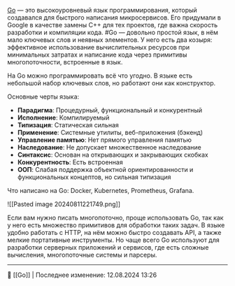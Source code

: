 [Go](https://go.dev/) — это высокоуровневый язык программирования, который создавался для быстрого написания микросервисов. Его придумали в Google в качестве замены С++ для тех проектов, где важна скорость разработки и компиляции кода. #Go — довольно простой язык, в нём мало ключевых слов и неявных элементов. У него есть два козыря: эффективное использование вычислительных ресурсов при минимальных затратах и написание кода через примитивы многопоточности, встроенные в язык.

На Go можно программировать всё что угодно. В языке есть небольшой набор ключевых слов, но работают они как конструктор.

Основные черты языка:
- **Парадигма**: Процедурный, функциональный и конкурентный
- **Исполнение**: Компилируемый
- **Типизация**: Статическая сильная
- **Применение**: Системные утилиты, веб-приложения (бэкенд)
- **Управление памятью**: Нет прямого управления памятью
- **Наследование**: Не допускает множественное наследование
- **Синтаксис**: Основан на открывающих и закрывающих скобках
- **Конкурентность**: Есть встроенная
- **ООП**: Слабая поддержка объектной ориентированности и функциональных концептов, но сильная типизация

Что написано на Go: Docker, Kubernetes, Prometheus, Grafana.

![[Pasted image 20240811221749.png]]

Если вам нужно писать многопоточно, проще использовать Go, так как у него есть множество примитивов для обработки таких задач. В языке удобно работать с HTTP, на нём можно быстро создавать API, а также мелкие портативные инструменты. Но чаще всего Go используют для разработки серверных приложений и сервисов, где есть сложные вычисления, многопоточные системы и парсеры.



----
📂 [[Go]] | Последнее изменение: 12.08.2024 13:26